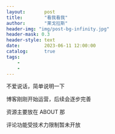 ```yaml
---
layout:       post
title:        "看我看我"
author:       "莱戈拉斯"
header-img: "img/post-bg-infinity.jpg"
header-mask: 0.3
header-style: text
date:         2023-06-11 12:00:00
catalog:      true
tags:
    - 
    - 
---
```


<p>不爱说话，简单说明一下
<p>博客刚刚开始运营，后续会逐步完善
<p>资源主要放在 ABOUT 那
<P>评论功能受技术力限制暂未开放